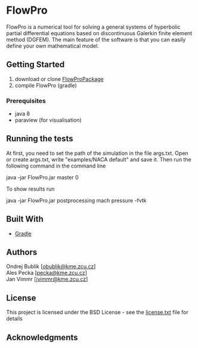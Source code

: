 # FlowPro

FlowPro is a numerical tool for solving a general systems of hyperbolic partial differential equations
 based on discontinuous Galerkin finite element method (DGFEM). 
The main feature of the software is that you can easily define your own mathematical model.

## Getting Started
1) download or clone [FlowProPackage](https://github.com/ondrabublik/FlowProPackage)
2) compile FlowPro (gradle)

### Prerequisites
* java 8
* paraview (for visualisation) 

## Running the tests
At first, you need to set the path of the simulation in the file args.txt. Open or create args.txt, write "examples/NACA default" and save it.
Then run the following command in the command line

java -jar FlowPro.jar master 0

To show results run

java -jar FlowPro.jar postprocessing mach pressure -fvtk

## Built With
* [Gradle](https://gradle.org/)

## Authors
Ondrej Bublik [obublik@kme.zcu.cz]  
Ales Pecka [pecka@kme.zcu.cz]  
Jan Vimmr [jvimmr@kme.zcu.cz]

## License

This project is licensed under the BSD License - see the [license.txt](license.txt) file for details

## Acknowledgments

